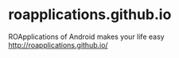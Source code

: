 # roapplications.github.io
ROApplications of Android makes your life easy
http://roapplications.github.io/
